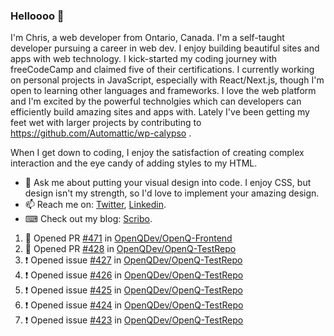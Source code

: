 ### Helloooo 👋

I'm Chris, a web developer from Ontario, Canada. I'm a self-taught developer pursuing a career in web dev. I enjoy building beautiful sites and apps with web technology.
I kick-started my coding journey with freeCodeCamp and claimed five of their certifications.  I currently working on personal projects in JavaScript, especially with React/Next.js, though I'm open to learning other languages and frameworks. I love the web platform and I'm excited by the powerful technolgies which can developers can efficiently build amazing sites and apps with. Lately I've been getting my feet wet with larger projects by contributing to https://github.com/Automattic/wp-calypso .

When I get down to coding, I enjoy the satisfaction of creating complex interaction and the eye candy of adding styles to my HTML. 

- 💬 Ask me about putting your visual design into code. I enjoy CSS, but design isn't my strength, so I'd love to implement your amazing design.
- 📫 Reach me on: [Twitter](https://twitter.com/Christo28120856), [Linkedin](https://www.linkedin.com/in/christopher-stevers-07b9a5204/).
- ⌨ Check out my blog: [Scribo](https://christopherstevers.cf).
<!--
**Christopher-Stevers/Christopher-Stevers** is a ✨ _special_ ✨ repository because its `README.md` (this file) appears on your GitHub profile.

Here are some ideas to get you started:

- 🔭 I’m currently working on ...
- 🌱 I’m currently learning ...
- 👯 I’m looking to collaborate on ...
- 🤔 I’m looking for help with ...
- 😄 Pronouns: ...
- ⚡ Fun fact: ...
-->

<!--START_SECTION:activity-->
1. 💪 Opened PR [#471](https://github.com/OpenQDev/OpenQ-Frontend/pull/471) in [OpenQDev/OpenQ-Frontend](https://github.com/OpenQDev/OpenQ-Frontend)
2. 💪 Opened PR [#428](https://github.com/OpenQDev/OpenQ-TestRepo/pull/428) in [OpenQDev/OpenQ-TestRepo](https://github.com/OpenQDev/OpenQ-TestRepo)
3. ❗️ Opened issue [#427](https://github.com/OpenQDev/OpenQ-TestRepo/issues/427) in [OpenQDev/OpenQ-TestRepo](https://github.com/OpenQDev/OpenQ-TestRepo)
4. ❗️ Opened issue [#426](https://github.com/OpenQDev/OpenQ-TestRepo/issues/426) in [OpenQDev/OpenQ-TestRepo](https://github.com/OpenQDev/OpenQ-TestRepo)
5. ❗️ Opened issue [#425](https://github.com/OpenQDev/OpenQ-TestRepo/issues/425) in [OpenQDev/OpenQ-TestRepo](https://github.com/OpenQDev/OpenQ-TestRepo)
6. ❗️ Opened issue [#424](https://github.com/OpenQDev/OpenQ-TestRepo/issues/424) in [OpenQDev/OpenQ-TestRepo](https://github.com/OpenQDev/OpenQ-TestRepo)
7. ❗️ Opened issue [#423](https://github.com/OpenQDev/OpenQ-TestRepo/issues/423) in [OpenQDev/OpenQ-TestRepo](https://github.com/OpenQDev/OpenQ-TestRepo)
<!--END_SECTION:activity-->
